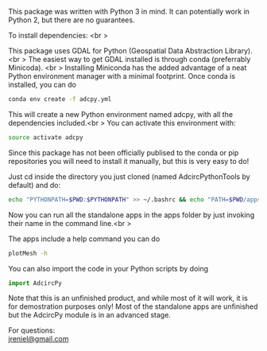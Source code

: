 This package was written with Python 3 in mind. It can potentially work in Python 2, but there are no guarantees.

To install dependencies: <br \> 

This package uses GDAL for Python (Geospatial Data Abstraction Library). <br \>
The easiest way to get GDAL installed is through conda (preferrably Minicoda). <br \>
Installing Miniconda has the added advantage of a neat Python environment manager with a minimal footprint.
Once conda is installed, you can do
```bash
conda env create -f adcpy.yml
```

This will create a new Python environment named adcpy, with all the dependencies included.<br \>
You can activate this environment with:
```bash
source activate adcpy
```

Since this package has not been officially publised to the conda or pip repositories you will need to install it manually, but this is 
very easy to do! <br />

Just cd inside the directory you just cloned (named AdcircPythonTools by default) and do:
```bash
echo "PYTHONPATH=$PWD:$PYTHONPATH" >> ~/.bashrc && echo "PATH=$PWD/apps:$PATH" >> ~/.bashrc
```

Now you can run all the standalone apps in the apps folder by just invoking their name in the command line.<br \>

The apps include a help command you can do 
```bash
plotMesh -h
```

You can also import the code in your Python scripts by doing
```python
import AdcircPy
```

Note that this is an unfinished product, and while most of it will work, it is for demostration purposes only!
Most of the standalone apps are unfinished but the AdcircPy module is in an advanced stage.

For questions: <br />
jreniel@gmail.com


